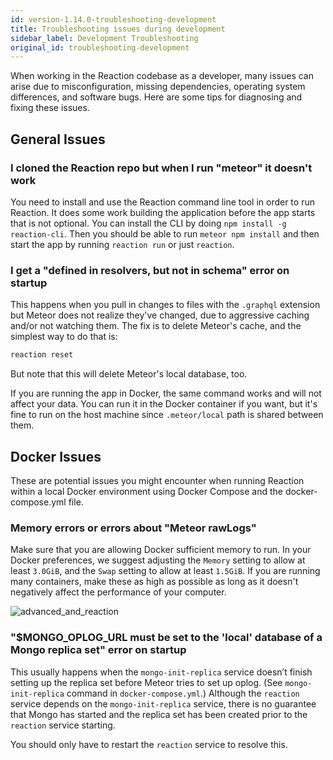 ```yaml
---
id: version-1.14.0-troubleshooting-development
title: Troubleshooting issues during development
sidebar_label: Development Troubleshooting
original_id: troubleshooting-development
---
```


When working in the Reaction codebase as a developer, many issues can arise due to misconfiguration, missing dependencies, operating system differences, and software bugs. Here are some tips for diagnosing and fixing these issues.

## General Issues

### I cloned the Reaction repo but when I run "meteor" it doesn't work

You need to install and use the Reaction command line tool in order to run Reaction. It does some work building the application before the app starts that is not optional. You can install the CLI by doing `npm install -g reaction-cli`. Then you should be able to run `meteor npm install` and then start the app by running `reaction run` or just `reaction`.

### I get a "defined in resolvers, but not in schema" error on startup

This happens when you pull in changes to files with the `.graphql` extension but Meteor does not realize they've changed, due to aggressive caching and/or not watching them. The fix is to delete Meteor's cache, and the simplest way to do that is:

```bash
reaction reset
```

But note that this will delete Meteor's local database, too.

If you are running the app in Docker, the same command works and will not affect your data. You can run it in the Docker container if you want, but it's fine to run on the host machine since `.meteor/local` path is shared between them.

## Docker Issues

These are potential issues you might encounter when running Reaction within a local Docker environment using Docker Compose and the docker-compose.yml file.

### Memory errors or errors about "Meteor rawLogs"

Make sure that you are allowing Docker sufficient memory to run. In your Docker preferences, we suggest adjusting the `Memory` setting to allow at least `3.0GiB`, and the `Swap` setting to allow at least `1.5GiB`. If you are running many containers, make these as high as possible as long as it doesn't negatively affect the performance of your computer.

![advanced_and_reaction](https://user-images.githubusercontent.com/4482263/41941033-a31bc834-794f-11e8-8638-934220650730.png)

### "$MONGO_OPLOG_URL must be set to the 'local' database of a Mongo replica set" error on startup

This usually happens when the `mongo-init-replica` service doesn’t finish setting up the replica set before Meteor tries to set up oplog. (See `mongo-init-replica` command in `docker-compose.yml`.) Although the `reaction` service depends on the `mongo-init-replica` service, there is no guarantee that Mongo has started and the replica set has been created prior to the `reaction` service starting.

You should only have to restart the `reaction` service to resolve this.
